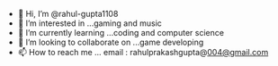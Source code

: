 - 👋 Hi, I’m @rahul-gupta1108
- 👀 I’m interested in ...gaming and music
- 🌱 I’m currently learning ...coding and computer science
- 💞️ I’m looking to collaborate on ...game developing
- 📫 How to reach me ...  email : rahulprakashgupta@004@gmail.com

<!---
rahul-gupta1108/rahul-gupta1108 is a ✨ special ✨ repository because its `README.md` (this file) appears on your GitHub profile.
You can click the Preview link to take a look at your changes.
--->
